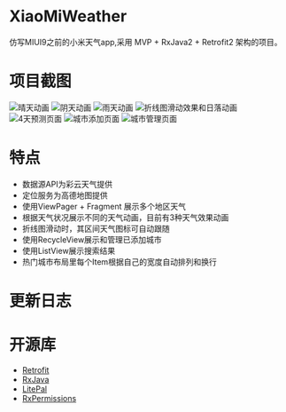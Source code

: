# XiaoMiWeather
仿写MIUI9之前的小米天气app,采用 MVP + RxJava2 + Retrofit2 架构的项目。
     
# 项目截图
![](https://github.com/jbseesee/XiaoMiWeather/blob/master/%E6%99%B4%E5%A4%A9.gif "晴天动画")
![](https://github.com/jbseesee/XiaoMiWeather/blob/master/%E9%98%B4%E5%A4%A9.gif "阴天动画")
![](https://github.com/jbseesee/XiaoMiWeather/blob/master/%E9%9B%A8%E5%A4%A9.gif "雨天动画")
![](https://github.com/jbseesee/XiaoMiWeather/blob/master/%E6%8A%98%E7%BA%BF%E5%9B%BE%E5%92%8C%E8%90%BD%E6%97%A5%E5%8A%A8%E7%94%BB.gif "折线图滑动效果和日落动画")
![](https://github.com/jbseesee/XiaoMiWeather/blob/master/4%E5%A4%A9%E9%A2%84%E6%B5%8B.png "4天预测页面")
![](https://github.com/jbseesee/XiaoMiWeather/blob/master/%E5%9F%8E%E5%B8%82%E6%B7%BB%E5%8A%A0.png "城市添加页面")
![](https://github.com/jbseesee/XiaoMiWeather/blob/master/%E5%9F%8E%E5%B8%82%E7%AE%A1%E7%90%86.png "城市管理页面")

# 特点

* 数据源API为彩云天气提供
* 定位服务为高德地图提供
* 使用ViewPager + Fragment 展示多个地区天气
* 根据天气状况展示不同的天气动画，目前有3种天气效果动画
* 折线图滑动时，其区间天气图标可自动跟随
* 使用RecycleView展示和管理已添加城市
* 使用ListView展示搜索结果
* 热门城市布局里每个Item根据自己的宽度自动排列和换行

# 更新日志

# 开源库
* [Retrofit](https://github.com/square/retrofit)
* [RxJava](https://github.com/ReactiveX/RxJava)
* [LitePal](https://github.com/LitePalFramework/LitePal)
* [RxPermissions](https://github.com/tbruyelle/RxPermissions)
